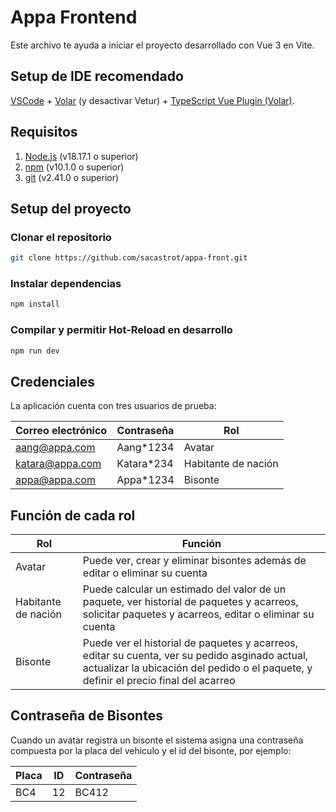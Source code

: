 # Appa Frontend

Este archivo te ayuda a iniciar el proyecto desarrollado con Vue 3 en Vite.

## Setup de IDE recomendado

[VSCode](https://code.visualstudio.com/) + [Volar](https://marketplace.visualstudio.com/items?itemName=Vue.volar) (y
desactivar
Vetur) + [TypeScript Vue Plugin (Volar)](https://marketplace.visualstudio.com/items?itemName=Vue.vscode-typescript-vue-plugin).

## Requisitos

1) [Node.js](https://nodejs.org/es/) (v18.17.1 o superior)
2) [npm](https://www.npmjs.com/) (v10.1.0 o superior)
3) [git](https://git-scm.com/) (v2.41.0 o superior)

## Setup del proyecto

### Clonar el repositorio

```sh
git clone https://github.com/sacastrot/appa-front.git
```

### Instalar dependencias

```sh
npm install
```

### Compilar y permitir Hot-Reload en desarrollo

```sh
npm run dev
```

## Credenciales

La aplicación cuenta con tres usuarios de prueba:

| Correo electrónico | Contraseña | Rol                 |
|--------------------|------------|---------------------|
| aang@appa.com      | Aang*1234  | Avatar              |
| katara@appa.com    | Katara*234 | Habitante de nación |
| appa@appa.com      | Appa*1234  | Bisonte             |

## Función de cada rol

| Rol                 | Función                                                                                                                                                                                |
|---------------------|----------------------------------------------------------------------------------------------------------------------------------------------------------------------------------------|
| Avatar              | Puede ver, crear y eliminar bisontes además de editar o eliminar su cuenta                                                                                                             |
| Habitante de nación | Puede calcular un estimado del valor de un paquete, ver historial de paquetes y acarreos, solicitar paquetes y acarreos, editar o eliminar su cuenta                                   |
| Bisonte             | Puede ver el historial de paquetes y acarreos, editar su cuenta, ver su pedido asginado actual, actualizar la ubicación del pedido o el paquete, y definir el precio final del acarreo |

## Contraseña de Bisontes

Cuando un avatar registra un bisonte el sistema asigna una contraseña compuesta por la placa del vehiculo y el id del bisonte, por ejemplo: 

| Placa | ID | Contraseña |
|-------|----|------------|
| BC4   | 12 | BC412      |